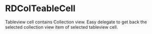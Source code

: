 # RDColTeableCell
Tableview cell contains Collection view. Easy delegate to get back the selected collection view item of selected tableview cell.
